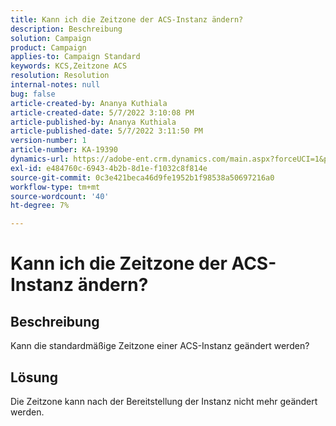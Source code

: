 ```yaml
---
title: Kann ich die Zeitzone der ACS-Instanz ändern?
description: Beschreibung
solution: Campaign
product: Campaign
applies-to: Campaign Standard
keywords: KCS,Zeitzone ACS
resolution: Resolution
internal-notes: null
bug: false
article-created-by: Ananya Kuthiala
article-created-date: 5/7/2022 3:10:08 PM
article-published-by: Ananya Kuthiala
article-published-date: 5/7/2022 3:11:50 PM
version-number: 1
article-number: KA-19390
dynamics-url: https://adobe-ent.crm.dynamics.com/main.aspx?forceUCI=1&pagetype=entityrecord&etn=knowledgearticle&id=4fc1f0c5-17ce-ec11-a7b5-0022480a8e40
exl-id: e484760c-6943-4b2b-8d1e-f1032c8f814e
source-git-commit: 0c3e421beca46d9fe1952b1f98538a50697216a0
workflow-type: tm+mt
source-wordcount: '40'
ht-degree: 7%

---
```


# Kann ich die Zeitzone der ACS-Instanz ändern?

## Beschreibung

Kann die standardmäßige Zeitzone einer ACS-Instanz geändert werden?

## Lösung


Die Zeitzone kann nach der Bereitstellung der Instanz nicht mehr geändert werden.
